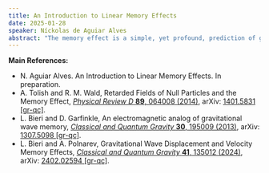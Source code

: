 ```yaml
---
title: An Introduction to Linear Memory Effects
date: 2025-01-28
speaker: Níckolas de Aguiar Alves
abstract: "The memory effect is a simple, yet profound, prediction of general relativity. Over the last decade, it has been noticed that it bears close connections to topics in the infrared structure of general relativity and gauge theory, and it is expected to be measured in future gravitational wave detectors. In this work, we provide a pedagogical introduction to the linear memory effect in the scalar, electromagnetic, and gravitational scenarios. The calculations illustrate the application of many methods of classical electrodynamics---such as the use of retarded potentials and multipole expansions---to a phenomenon still hardly found in modern textbooks in both electrodynamics or gravity."
---
```


**Main References:**
 - N. Aguiar Alves. An Introduction to Linear Memory Effects. In preparation.
 - A. Tolish and R. M. Wald, Retarded Fields of Null Particles and the Memory Effect, [_Physical Review D_ **89**, 064008 (2014)](https://doi.org/10.1103/PhysRevD.89.064008), arXiv: [1401.5831 [gr-qc]](https://arxiv.org/abs/1401.5831).
 - L. Bieri and D. Garfinkle, An electromagnetic analog of gravitational wave memory, [_Classical and Quantum Gravity_ **30**, 195009 (2013)](https://doi.org/10.1088/0264-9381/30/19/195009), arXiv: [1307.5098 [gr-qc]](https://arxiv.org/abs/1307.5098).
- L. Bieri and A. Polnarev, Gravitational Wave Displacement and Velocity Memory Effects, [_Classical and Quantum Gravity_ **41**, 135012 (2024)](https://doi.org/10.1088/1361-6382/ad4dfe), arXiv: [2402.02594 [gr-qc]](https://arxiv.org/abs/2402.02594).
